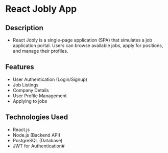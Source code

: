# React Jobly App

## Description
 - React Jobly is a single-page application (SPA) that simulates a job application portal. Users can browse available jobs, apply for positions, and manage their profiles.

## Features
- User Authentication (Login/Signup)
- Job Listings
- Company Details
- User Profile Management
- Applying to jobs

## Technologies Used
- React.js
- Node.js (Backend API)
- PostgreSQL (Database)
- JWT for Authentication#